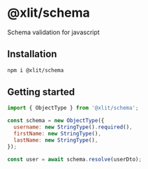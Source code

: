 # @xlit/schema

Schema validation for javascript

## Installation

```sh
npm i @xlit/schema
```

## Getting started

```js
import { ObjectType } from '@xlit/schema';

const schema = new ObjectType({
  username: new StringType().required(),
  firstName: new StringType(),
  lastName: new StringType(),
});

const user = await schema.resolve(userDto);

```
